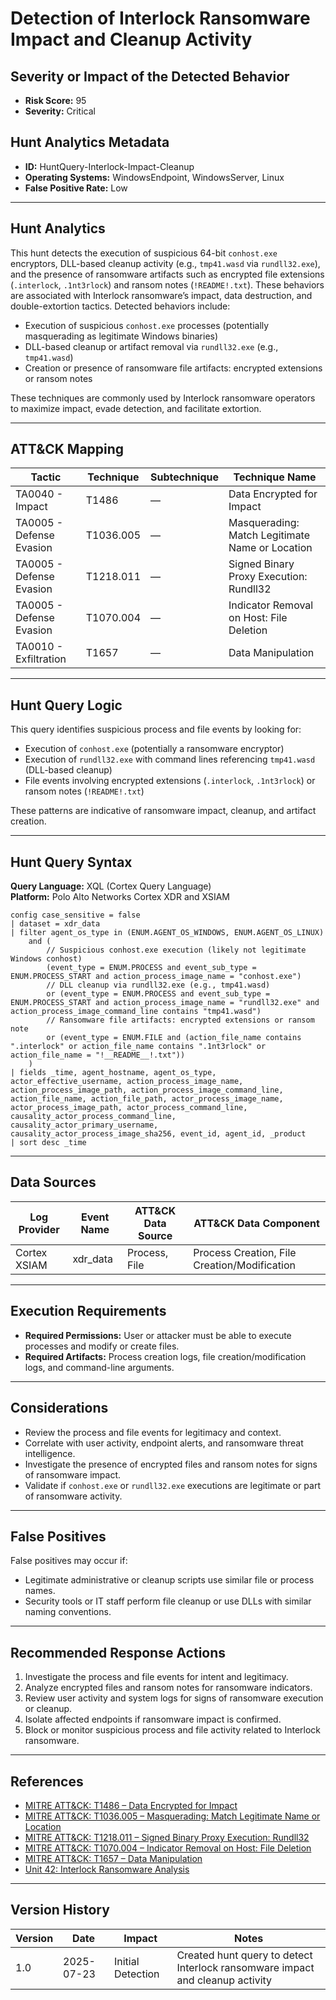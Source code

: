 # Detection of Interlock Ransomware Impact and Cleanup Activity

## Severity or Impact of the Detected Behavior
- **Risk Score:** 95
- **Severity:** Critical

## Hunt Analytics Metadata

- **ID:** HuntQuery-Interlock-Impact-Cleanup
- **Operating Systems:** WindowsEndpoint, WindowsServer, Linux
- **False Positive Rate:** Low

---

## Hunt Analytics

This hunt detects the execution of suspicious 64-bit `conhost.exe` encryptors, DLL-based cleanup activity (e.g., `tmp41.wasd` via `rundll32.exe`), and the presence of ransomware artifacts such as encrypted file extensions (`.interlock`, `.1nt3rlock`) and ransom notes (`!README!.txt`). These behaviors are associated with Interlock ransomware’s impact, data destruction, and double-extortion tactics. Detected behaviors include:

- Execution of suspicious `conhost.exe` processes (potentially masquerading as legitimate Windows binaries)
- DLL-based cleanup or artifact removal via `rundll32.exe` (e.g., `tmp41.wasd`)
- Creation or presence of ransomware file artifacts: encrypted extensions or ransom notes

These techniques are commonly used by Interlock ransomware operators to maximize impact, evade detection, and facilitate extortion.

---

## ATT&CK Mapping

| Tactic                | Technique   | Subtechnique | Technique Name                                         |
|-----------------------|-------------|--------------|-------------------------------------------------------|
| TA0040 - Impact       | T1486       | —            | Data Encrypted for Impact                             |
| TA0005 - Defense Evasion | T1036.005| —            | Masquerading: Match Legitimate Name or Location       |
| TA0005 - Defense Evasion | T1218.011| —            | Signed Binary Proxy Execution: Rundll32               |
| TA0005 - Defense Evasion | T1070.004| —            | Indicator Removal on Host: File Deletion              |
| TA0010 - Exfiltration | T1657       | —            | Data Manipulation                                     |

---

## Hunt Query Logic

This query identifies suspicious process and file events by looking for:

- Execution of `conhost.exe` (potentially a ransomware encryptor)
- Execution of `rundll32.exe` with command lines referencing `tmp41.wasd` (DLL-based cleanup)
- File events involving encrypted extensions (`.interlock`, `.1nt3rlock`) or ransom notes (`!README!.txt`)

These patterns are indicative of ransomware impact, cleanup, and artifact creation.

---

## Hunt Query Syntax

**Query Language:** XQL (Cortex Query Language)  
**Platform:** Polo Alto Networks Cortex XDR and XSIAM

```xql
config case_sensitive = false
| dataset = xdr_data
| filter agent_os_type in (ENUM.AGENT_OS_WINDOWS, ENUM.AGENT_OS_LINUX)
    and (
        // Suspicious conhost.exe execution (likely not legitimate Windows conhost)
        (event_type = ENUM.PROCESS and event_sub_type = ENUM.PROCESS_START and action_process_image_name = "conhost.exe")
        // DLL cleanup via rundll32.exe (e.g., tmp41.wasd)
        or (event_type = ENUM.PROCESS and event_sub_type = ENUM.PROCESS_START and action_process_image_name = "rundll32.exe" and action_process_image_command_line contains "tmp41.wasd")
        // Ransomware file artifacts: encrypted extensions or ransom note
        or (event_type = ENUM.FILE and (action_file_name contains ".interlock" or action_file_name contains ".1nt3rlock" or action_file_name = "!__README__!.txt"))
    )
| fields _time, agent_hostname, agent_os_type, actor_effective_username, action_process_image_name, action_process_image_path, action_process_image_command_line, action_file_name, action_file_path, actor_process_image_name, actor_process_image_path, actor_process_command_line, causality_actor_process_command_line, causality_actor_primary_username, causality_actor_process_image_sha256, event_id, agent_id, _product
| sort desc _time
```

---

## Data Sources

| Log Provider   | Event Name | ATT&CK Data Source | ATT&CK Data Component |
|----------------|------------|--------------------|-----------------------|
| Cortex XSIAM   | xdr_data   | Process, File      | Process Creation, File Creation/Modification |

---

## Execution Requirements

- **Required Permissions:** User or attacker must be able to execute processes and modify or create files.
- **Required Artifacts:** Process creation logs, file creation/modification logs, and command-line arguments.

---

## Considerations

- Review the process and file events for legitimacy and context.
- Correlate with user activity, endpoint alerts, and ransomware threat intelligence.
- Investigate the presence of encrypted files and ransom notes for signs of ransomware impact.
- Validate if `conhost.exe` or `rundll32.exe` executions are legitimate or part of ransomware activity.

---

## False Positives

False positives may occur if:

- Legitimate administrative or cleanup scripts use similar file or process names.
- Security tools or IT staff perform file cleanup or use DLLs with similar naming conventions.

---

## Recommended Response Actions

1. Investigate the process and file events for intent and legitimacy.
2. Analyze encrypted files and ransom notes for ransomware indicators.
3. Review user activity and system logs for signs of ransomware execution or cleanup.
4. Isolate affected endpoints if ransomware impact is confirmed.
5. Block or monitor suspicious process and file activity related to Interlock ransomware.

---

## References

- [MITRE ATT&CK: T1486 – Data Encrypted for Impact](https://attack.mitre.org/techniques/T1486/)
- [MITRE ATT&CK: T1036.005 – Masquerading: Match Legitimate Name or Location](https://attack.mitre.org/techniques/T1036/005/)
- [MITRE ATT&CK: T1218.011 – Signed Binary Proxy Execution: Rundll32](https://attack.mitre.org/techniques/T1218/011/)
- [MITRE ATT&CK: T1070.004 – Indicator Removal on Host: File Deletion](https://attack.mitre.org/techniques/T1070/004/)
- [MITRE ATT&CK: T1657 – Data Manipulation](https://attack.mitre.org/techniques/T1657/)
- [Unit 42: Interlock Ransomware Analysis](https://unit42.paloaltonetworks.com/interlock-ransomware/)

---

## Version History

| Version | Date       | Impact            | Notes                                                                                      |
|---------|------------|-------------------|--------------------------------------------------------------------------------------------|
| 1.0     | 2025-07-23 | Initial Detection | Created hunt query to detect Interlock ransomware impact and cleanup activity               |
